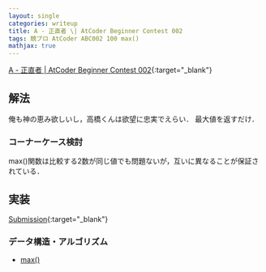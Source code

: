 ```yaml
---
layout: single
categories: writeup
title: A - 正直者 \| AtCoder Beginner Contest 002
tags: 競プロ AtCoder ABC002 100 max()
mathjax: true
---
```


[A - 正直者 \| AtCoder Beginner Contest 002](https://beta.atcoder.jp/contests/abc002/tasks/abc002_1){:target="_blank"}

## 解法
俺も神の恵み欲しいし，高橋くんは欲望に忠実でえらい．
最大値を返すだけ．

### コーナーケース検討
max()関数は比較する2数が同じ値でも問題ないが，互いに異なることが保証されている．
## 実装

[Submission](https://beta.atcoder.jp/contests/abc002/submissions/3001833){:target="_blank"}

### データ構造・アルゴリズム
- [max()](http://www.cplusplus.com/reference/algorithm/max/)